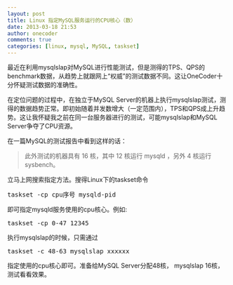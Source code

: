 ```yaml
---
layout: post
title: Linux 指定MySQL服务运行的CPU核心（数）
date: 2013-03-18 21:53
author: onecoder
comments: true
categories: [linux, mysql, MySQL, taskset]
---
```

<p>
	最近在利用mysqlslap对MySQL进行性能测试，但是测得的TPS、QPS的benchmark数据，从趋势上就跟网上&ldquo;权威&rdquo;的测试数据不同。这让OneCoder十分怀疑测试数据的准确性。</p>
<p>
	在定位问题的过程中，在独立于MySQL Server的机器上执行mysqlslap测试，测得的数据趋势正常。即初始随着并发数增大（一定范围内），TPS和QPS成上升趋势。这让我怀疑我之前在同一台服务器进行的测试，可能mysqlslap和MySQL Server争夺了CPU资源。</p>
<p>
	在一篇MySQL的测试报告中看到这样的话：</p>
<blockquote>
	<p>
		此外测试的机器具有 16 核，其中 12 核运行 mysqld ，另外 4 核运行 sysbench。</p>
</blockquote>
<p>
	立马上网搜索指定方法。搜得Linux下的taskset命令</p>
<pre class="brush:bash;first-line:1;pad-line-numbers:true;highlight:null;collapse:false;">
taskset -cp cpu序号 mysqld-pid  
</pre>
<p>
	即可指定mysqld服务使用的cpu核心。例如:</p>
<pre class="brush:bash;first-line:1;pad-line-numbers:true;highlight:null;collapse:false;">
taskset -cp 0-47 12345
</pre>
<p>
	执行mysqlslap的时候，只需通过</p>
<pre class="brush:bash;first-line:1;pad-line-numbers:true;highlight:null;collapse:false;">
taskset -c 48-63 mysqlslap xxxxxx
</pre>
<p>
	指定使用的cpu核心即可。准备给MySQL Server分配48核， mysqlslap 16核，测试看看效果。<br />
	&nbsp;</p>

